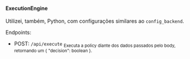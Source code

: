 #### ExecutionEngine

Utilizei, também, Python, com configurações similares ao `config_backend`.

Endpoints:

- POST: `/api/execute` <sub>Executa a policy diante dos dados passados pelo body, retornando um { "decision": boolean }.</sub>
